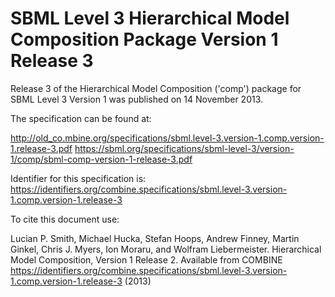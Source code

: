 # SBML Level 3 Hierarchical Model Composition Package Version 1 Release 3
Release 3 of the Hierarchical Model Composition ('comp') package for SBML Level 3 Version 1 was published on 14 November 2013.

The specification can be found at:

http://old_co.mbine.org/specifications/sbml.level-3.version-1.comp.version-1.release-3.pdf
https://sbml.org/specifications/sbml-level-3/version-1/comp/sbml-comp-version-1-release-3.pdf

Identifier for this specification is: https://identifiers.org/combine.specifications/sbml.level-3.version-1.comp.version-1.release-3

To cite this document use:

Lucian P. Smith, Michael Hucka, Stefan Hoops, Andrew Finney, Martin Ginkel, Chris J. Myers, Ion Moraru, and Wolfram Liebermeister. Hierarchical Model Composition, Version 1 Release 2. Available from COMBINE <https://identifiers.org/combine.specifications/sbml.level-3.version-1.comp.version-1.release-3> (2013)